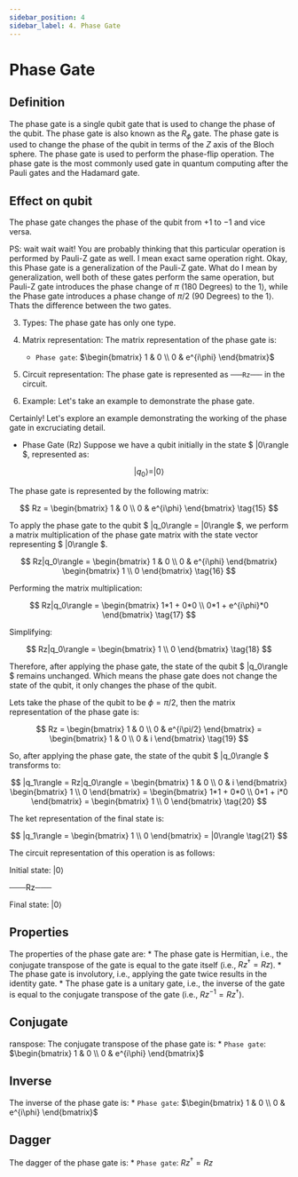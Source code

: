 ```yaml
---
sidebar_position: 4
sidebar_label: 4. Phase Gate
---
```


# Phase Gate

## Definition
The phase gate is a single qubit gate that is used to change the phase of the qubit. The phase gate is also known as the $R_\phi$ gate. The phase gate is used to change the phase of the qubit in terms of the $Z$ axis of the Bloch sphere. The phase gate is used to perform the phase-flip operation. The phase gate is the most commonly used gate in quantum computing after the Pauli gates and the Hadamard gate.

## Effect on qubit
The phase gate changes the phase of the qubit from $+1$ to $-1$ and vice versa.

PS: wait wait wait! You are probably thinking that this particular operation is performed by Pauli-Z gate as well. I mean exact same operation right. Okay, this Phase gate is a generalization of the Pauli-Z gate. What do I mean by generalization, well both of these gates perform the same operation, but Pauli-Z gate introduces the phase change of $\pi$ ($180$ Degrees) to the $1\rangle$, while the Phase gate introduces a phase change of $\pi/2$ ($90$ Degrees) to the $1\rangle$. Thats the difference between the two gates.

3. Types: The phase gate has only one type.

4. Matrix representation: The matrix representation of the phase gate is:
    * `Phase gate`: $\begin{bmatrix} 1 & 0 \\ 0 & e^{i\phi} \end{bmatrix}$

5. Circuit representation: The phase gate is represented as ` ───Rz─── ` in the circuit.

6. Example: Let's take an example to demonstrate the phase gate.

Certainly! Let's explore an example demonstrating the working of the phase gate in excruciating detail.

*   Phase Gate (Rz)
Suppose we have a qubit initially in the state $ |0\rangle $, represented as:

$$
|q_0\rangle = |0\rangle
\tag{14}
$$

The phase gate is represented by the following matrix:

$$
Rz = \begin{bmatrix} 1 & 0 \\ 0 & e^{i\phi} \end{bmatrix}
\tag{15}
$$

To apply the phase gate to the qubit $ |q_0\rangle = |0\rangle $, we perform a matrix multiplication of the phase gate matrix with the state vector representing $ |0\rangle $.

$$
Rz|q_0\rangle = \begin{bmatrix} 1 & 0 \\ 0 & e^{i\phi} \end{bmatrix} \begin{bmatrix} 1 \\ 0 \end{bmatrix}
\tag{16}
$$

Performing the matrix multiplication:

$$
Rz|q_0\rangle = \begin{bmatrix} 1*1 + 0*0 \\ 0*1 + e^{i\phi}*0 \end{bmatrix}
\tag{17}
$$

Simplifying:

$$
Rz|q_0\rangle = \begin{bmatrix} 1 \\ 0 \end{bmatrix}
\tag{18}
$$

Therefore, after applying the phase gate, the state of the qubit $ |q_0\rangle $ remains unchanged. Which means the phase gate does not change the state of the qubit, it only changes the phase of the qubit.

Lets take the phase of the qubit to be $\phi = \pi/2$, then the matrix representation of the phase gate is:

$$
Rz = \begin{bmatrix} 1 & 0 \\ 0 & e^{i\pi/2} \end{bmatrix} = \begin{bmatrix} 1 & 0 \\ 0 & i \end{bmatrix}
\tag{19}
$$

So, after applying the phase gate, the state of the qubit $ |q_0\rangle $ transforms to:

$$
|q_1\rangle = Rz|q_0\rangle = \begin{bmatrix} 1 & 0 \\ 0 & i \end{bmatrix} \begin{bmatrix} 1 \\ 0 \end{bmatrix} = \begin{bmatrix} 1*1 + 0*0 \\ 0*1 + i*0 \end{bmatrix} = \begin{bmatrix} 1 \\ 0 \end{bmatrix}
\tag{20}
$$

The ket representation of the final state is:

$$
|q_1\rangle = \begin{bmatrix} 1 \\ 0 \end{bmatrix} = |0\rangle
\tag{21}
$$

The circuit representation of this operation is as follows:

Initial state: |0⟩

   ───Rz───

Final state: |0⟩

## Properties
The properties of the phase gate are:
    * The phase gate is Hermitian, i.e., the conjugate transpose of the gate is equal to the gate itself (i.e., $Rz^\dagger = Rz$).
    * The phase gate is involutory, i.e., applying the gate twice results in the identity gate.
    * The phase gate is a unitary gate, i.e., the inverse of the gate is equal to the conjugate transpose of the gate (i.e., $Rz^{-1} = Rz^\dagger$).

## Conjugate 
ranspose: The conjugate transpose of the phase gate is:
    * `Phase gate`: $\begin{bmatrix} 1 & 0 \\ 0 & e^{i\phi} \end{bmatrix}$

## Inverse
The inverse of the phase gate is:
    * `Phase gate`: $\begin{bmatrix} 1 & 0 \\ 0 & e^{i\phi} \end{bmatrix}$

## Dagger

The dagger of the phase gate is:
    * `Phase gate`: $Rz^\dagger = Rz$